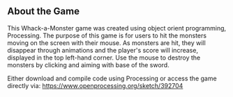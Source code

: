 ## About the Game

This Whack-a-Monster game was created using object orient programming, Processing. The purpose of this game is for users to hit the monsters moving on the screen with their mouse. As monsters are hit, they will disappear through animations and the player's score will increase, displayed in the top left-hand corner. Use the mouse to destroy the monsters by clicking and aiming with base of the sword.

Either download and compile code using Processing or access the game directly via: https://www.openprocessing.org/sketch/392704


